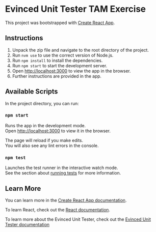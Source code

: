 # Evinced Unit Tester TAM Exercise

This project was bootstrapped with [Create React App](https://github.com/facebook/create-react-app).

## Instructions

1. Unpack the zip file and navigate to the root directory of the project.
2. Run `nvm use` to use the correct version of Node.js.
3. Run `npm install` to install the dependencies.
4. Run `npm start` to start the development server.
5. Open [http://localhost:3000](http://localhost:3000) to view the app in the browser.
6. Further instructions are provided in the app.

## Available Scripts

In the project directory, you can run:

### `npm start`

Runs the app in the development mode.\
Open [http://localhost:3000](http://localhost:3000) to view it in the browser.

The page will reload if you make edits.\
You will also see any lint errors in the console.

### `npm test`

Launches the test runner in the interactive watch mode.\
See the section about [running tests](https://facebook.github.io/create-react-app/docs/running-tests) for more information.

## Learn More

You can learn more in the [Create React App documentation](https://facebook.github.io/create-react-app/docs/getting-started).

To learn React, check out the [React documentation](https://reactjs.org/).

To learn more about the Evinced Unit Tester, check out the [Evinced Unit Tester documentation](https://developer.evinced.com/sdks-for-web-apps/unit-tester)
